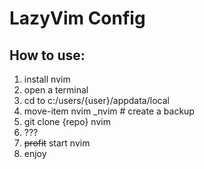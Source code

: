 # LazyVim Config

## How to use:
1. install nvim
1. open a terminal  
2. cd to c:/users/{user}/appdata/local
2. move-item nvim _nvim # create a backup
2. git clone {repo} nvim
1. ???
1. ~~profit~~ start nvim
1. enjoy
